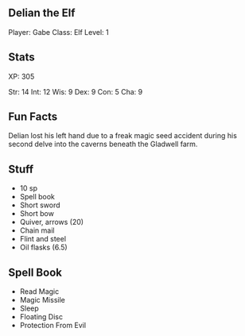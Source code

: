 
## Delian the Elf

Player: Gabe
Class: Elf
Level: 1

## Stats

  XP: 305

  Str: 14
  Int: 12
  Wis:  9
  Dex:  9
  Con:  5
  Cha:  9

## Fun Facts

Delian lost his left hand due to a freak magic seed accident during his second
delve into the caverns beneath the Gladwell farm.

## Stuff

* 10 sp
* Spell book
* Short sword
* Short bow
* Quiver, arrows (20)
* Chain mail
* Flint and steel
* Oil flasks (6.5)

## Spell Book

* Read Magic
* Magic Missile
* Sleep
* Floating Disc
* Protection From Evil
